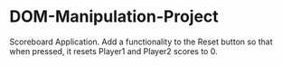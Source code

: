 # DOM-Manipulation-Project
Scoreboard Application.  Add a functionality to the Reset button so that when pressed, it resets Player1 and Player2 scores to 0.
